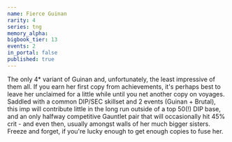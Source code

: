 ```yaml
---
name: Fierce Guinan
rarity: 4
series: tng
memory_alpha:
bigbook_tier: 13
events: 2
in_portal: false
published: true
---
```


The only 4* variant of Guinan and, unfortunately, the least impressive of them all. If you earn her first copy from achievements, it's perhaps best to leave her unclaimed for a little while until you net another copy on voyages. Saddled with a common DIP/SEC skillset and 2 events (Guinan + Brutal), this imp will contribute little in the long run outside of a top 50(!) DIP base, and an only halfway competitive Gauntlet pair that will occasionally hit 45% crit - and even then, usually amongst walls of her much bigger sisters. Freeze and forget, if you're lucky enough to get enough copies to fuse her.
